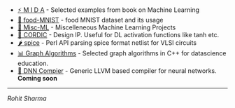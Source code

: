 
* [ ⚡ M I D A](https://srohit0.github.io/mida/) - Selected examples from book on Machine Learning
* [ 🍝 food-MNIST](https://srohit0.github.io/food_mnist) - food MNIST dataset and its usage
* [ 🤖 Misc-ML](https://srohit0.github.io/Misc/) - Miscelleneous Machine Learning Projects
* [ 🌊 CORDIC](https://srohit0.github.io/CORDIC/) - Design IP. Useful for DL activation functions like tanh etc.
* [ 🌶 spice](https://github.com/srohit0/spice) - Perl API parsing spice format netlist for VLSI circuits
* [ 📊 Graph Algorithms](https://github.com/srohit0/DataScienceGraphAlgorithms) - Selected graph algorithms in C++ for datascience education.
* [ 📃 DNN Compier](https://github.com/ai-ts/dnnCompiler) - Generic LLVM based compiler for neural networks. **Coming soon**



***
*Rohit Sharma*
